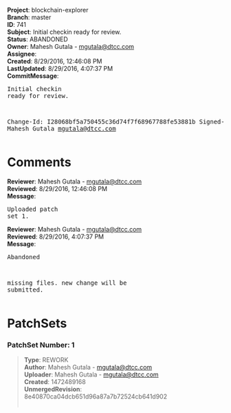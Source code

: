 <strong>Project</strong>: blockchain-explorer<br><strong>Branch</strong>: master<br><strong>ID</strong>: 741<br><strong>Subject</strong>: Initial checkin ready for review.<br><strong>Status</strong>: ABANDONED<br><strong>Owner</strong>: Mahesh Gutala - mgutala@dtcc.com<br><strong>Assignee</strong>:<br><strong>Created</strong>: 8/29/2016, 12:46:08 PM<br><strong>LastUpdated</strong>: 8/29/2016, 4:07:37 PM<br><strong>CommitMessage</strong>:<br><pre>Initial checkin ready for review.

Change-Id: I28068bf5a750455c36d74f7f68967788fe53881b
Signed-off-by: Mahesh Gutala <mgutala@dtcc.com>
</pre><h1>Comments</h1><strong>Reviewer</strong>: Mahesh Gutala - mgutala@dtcc.com<br><strong>Reviewed</strong>: 8/29/2016, 12:46:08 PM<br><strong>Message</strong>: <pre>Uploaded patch set 1.</pre><strong>Reviewer</strong>: Mahesh Gutala - mgutala@dtcc.com<br><strong>Reviewed</strong>: 8/29/2016, 4:07:37 PM<br><strong>Message</strong>: <pre>Abandoned

missing files. new change will be submitted.</pre><h1>PatchSets</h1><h3>PatchSet Number: 1</h3><blockquote><strong>Type</strong>: REWORK<br><strong>Author</strong>: Mahesh Gutala - mgutala@dtcc.com<br><strong>Uploader</strong>: Mahesh Gutala - mgutala@dtcc.com<br><strong>Created</strong>: 1472489168<br><strong>UnmergedRevision</strong>: 8e40870ca04dcb651d96a87a7b72524cb641d902<br><br></blockquote>